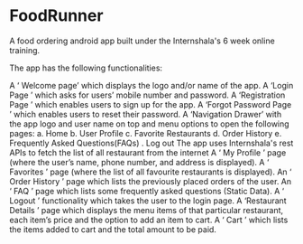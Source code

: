 # FoodRunner

A food ordering android app built under the Internshala's 6 week online training.

The app has the following functionalities:

A ‘​ Welcome page’​ which displays the logo and/or name of the app.
A ‘​ Login Page​ ’ which asks for users’ mobile number and password.
A ‘​ Registration Page​ ’ which enables users to sign up for the app.
A ‘​ Forgot Password Page​ ’ which enables users to reset their password.
A ‘​ Navigation Drawer’​ with the app logo and user name on top and menu options to open the following pages: a. Home b. User Profile c. Favorite Restaurants d. Order History e. Frequently Asked Questions(FAQs) . Log out
The app uses Internshala's rest APIs to fetch the list of all restaurant from the internet
A ‘​ My Profile​ ’ page (where the user’s name, phone number, and address is displayed).
A ‘​ Favorites​ ’ page (where the list of all favourite restaurants is displayed).
An ‘​ Order History​ ’ page which lists the previously placed orders of the user.
An ‘​ FAQ​ ’ page which lists some frequently asked questions (Static Data).
A ‘​ Logout​ ’ functionality which takes the user to the login page.
A ‘​ Restaurant Details​ ’ page which displays the menu items of that particular restaurant, each item’s price and the option to add an item to cart.
A ‘​ Cart​ ’ which lists the items added to cart and the total amount to be paid.
